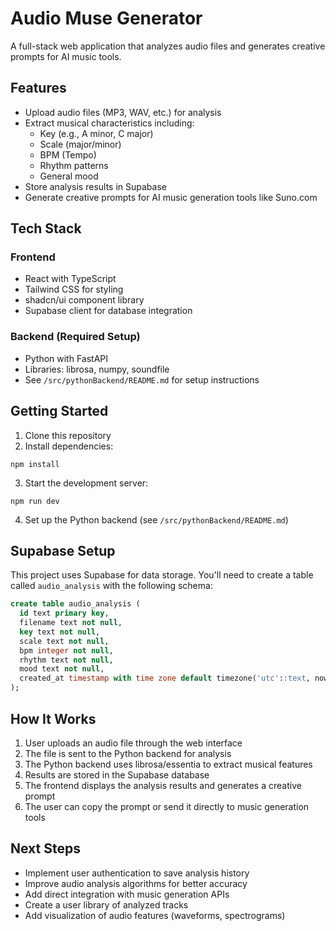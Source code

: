 
# Audio Muse Generator

A full-stack web application that analyzes audio files and generates creative prompts for AI music tools.

## Features

- Upload audio files (MP3, WAV, etc.) for analysis
- Extract musical characteristics including:
  - Key (e.g., A minor, C major)
  - Scale (major/minor)
  - BPM (Tempo)
  - Rhythm patterns
  - General mood
- Store analysis results in Supabase
- Generate creative prompts for AI music generation tools like Suno.com

## Tech Stack

### Frontend
- React with TypeScript
- Tailwind CSS for styling
- shadcn/ui component library
- Supabase client for database integration

### Backend (Required Setup)
- Python with FastAPI
- Libraries: librosa, numpy, soundfile
- See `/src/pythonBackend/README.md` for setup instructions

## Getting Started

1. Clone this repository
2. Install dependencies:
```
npm install
```
3. Start the development server:
```
npm run dev
```
4. Set up the Python backend (see `/src/pythonBackend/README.md`)

## Supabase Setup

This project uses Supabase for data storage. You'll need to create a table called `audio_analysis` with the following schema:

```sql
create table audio_analysis (
  id text primary key,
  filename text not null,
  key text not null,
  scale text not null,
  bpm integer not null,
  rhythm text not null,
  mood text not null,
  created_at timestamp with time zone default timezone('utc'::text, now()) not null
);
```

## How It Works

1. User uploads an audio file through the web interface
2. The file is sent to the Python backend for analysis
3. The Python backend uses librosa/essentia to extract musical features
4. Results are stored in the Supabase database
5. The frontend displays the analysis results and generates a creative prompt
6. The user can copy the prompt or send it directly to music generation tools

## Next Steps

- Implement user authentication to save analysis history
- Improve audio analysis algorithms for better accuracy
- Add direct integration with music generation APIs
- Create a user library of analyzed tracks
- Add visualization of audio features (waveforms, spectrograms)
